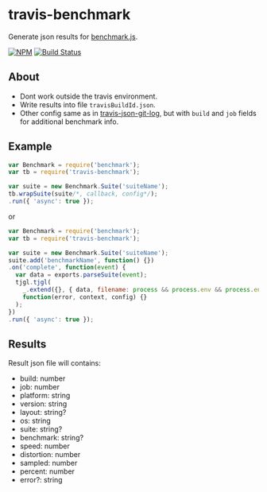 # travis-benchmark

Generate json results for [benchmark.js](https://github.com/bestiejs/benchmark.js).

[![NPM](https://img.shields.io/npm/v/travis-benchmark.svg)](https://www.npmjs.com/package/travis-benchmark)
[![Build Status](https://travis-ci.org/evolvator/travis-benchmark.svg?branch=master)](https://travis-ci.org/evolvator/travis-benchmark)

## About

- Dont work outside the travis environment.
- Write results into file `travisBuildId.json`.
- Other config same as in [travis-json-git-log](https://github.com/evolvator/travis-json-git-log), but with `build` and `job` fields for additional benchmark info.

## Example

```js
var Benchmark = require('benchmark');
var tb = require('travis-benchmark');

var suite = new Benchmark.Suite('suiteName');
tb.wrapSuite(suite/*, callback, config*/);
.run({ 'async': true });
```

or

```js
var Benchmark = require('benchmark');
var tb = require('travis-benchmark');

var suite = new Benchmark.Suite('suiteName');
suite.add('benchmarkName', function() {})
.on('complete', function(event) {
  var data = exports.parseSuite(event);
  tjgl.tjgl(
    _.extend({}, { data, filename: process && process.env && process.env.TRAVIS_BUILD_ID }, config),
    function(error, context, config) {}
  );
})
.run({ 'async': true });
```

## Results

Result json file will contains:

- build: number
- job: number
- platform: string
- version: string
- layout: string?
- os: string
- suite: string?
- benchmark: string?
- speed: number
- distortion: number
- sampled: number
- percent: number
- error?: string
